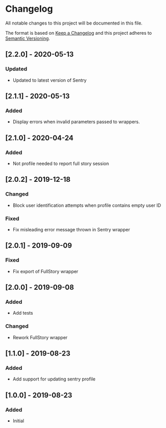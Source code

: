 # Changelog
All notable changes to this project will be documented in this file.

The format is based on [Keep a Changelog](http://keepachangelog.com/en/1.0.0/)
and this project adheres to [Semantic Versioning](http://semver.org/spec/v2.0.0.html).

## [2.2.0] - 2020-05-13
### Updated
- Updated to latest version of Sentry 

## [2.1.1] - 2020-05-13
### Added
- Display errors when invalid parameters passed to wrappers.

## [2.1.0] - 2020-04-24
### Added
- Not profile needed to report full story session 

## [2.0.2] - 2019-12-18
### Changed
- Block user identification attempts when profile contains empty user ID
### Fixed
- Fix misleading error message thrown in Sentry wrapper

## [2.0.1] - 2019-09-09
### Fixed
- Fix export of FullStory wrapper

## [2.0.0] - 2019-09-08
### Added
- Add tests
### Changed
- Rework FullStory wrapper

## [1.1.0] - 2019-08-23
### Added
- Add support for updating sentry profile

## [1.0.0] - 2019-08-23
### Added
- Initial
